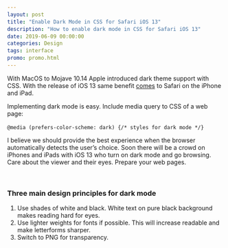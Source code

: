 ```yaml
---
layout: post
title: "Enable Dark Mode in CSS for Safari iOS 13"
description: "How to enable dark mode in CSS for Safari iOS 13"
date: 2019-06-09 00:00:00
categories: Design
tags: interface
promo: promo.html
---
```


With MacOS to Mojave 10.14 Apple introduced dark theme support with CSS. With the release of iOS 13 same benefit [comes](https://developer.apple.com/documentation/safari_release_notes/safari_13_beta_release_notes) to Safari on the iPhone and iPad.

Implementing dark mode is easy. Include media query to CSS of a web page:

`@media (prefers-color-scheme: dark) {/* styles for dark mode */}`

I believe we should provide the best experience when the browser automatically detects the user’s choice. Soon there will be a crowd on iPhones and iPads with iOS 13 who turn on dark mode and go browsing.  Care about the viewer and their eyes. Prepare your web pages.

<img src="/assets/images/lazy.png" alt="Dark mode iOS web" data-echo="/blog_img/advices/dark.png">

### Three main design principles for dark mode

1. Use shades of white and black. White text on pure black background makes reading hard for eyes.
2. Use lighter weights for fonts if possible. This will increase readable and make letterforms sharper.   
3. Switch to PNG for transparency.